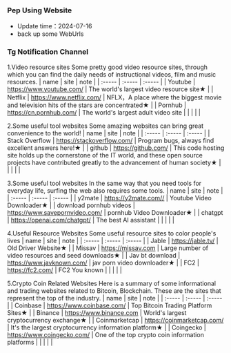 ### Pep Using Website
* Update time：2024-07-16
* back up some WebUrls
### Tg Notification Channel
1.Video resource sites
Some pretty good video resource sites, through which you can find the daily needs of instructional videos, film and music resources.
| name | site | note |
| :----- | :----- | :----- |
| Youtube | https://www.youtube.com/ |  The world's largest video resource site★ |
| Netflix |   https://www.netflix.com/ |   NFLX，A place where the biggest movie and television hits of the stars are concentrated★ | 
| Pornhub |   https://cn.pornhub.com/  | The world's largest adult video site  | 
| | | |

2.Some useful tool websites
Some amazing websites can bring great convenience to the world!
| name | site | note |
| :----- | :----- | :----- |
| Stack Overflow | https://stackoverflow.com/ |  Program bugs, always find excellent answers here!★ |
| github |   https://github.com/ |   This code hosting site holds up the cornerstone of the IT world, and these open source projects have contributed greatly to the advancement of human society★ | 
| | | |

3.Some useful tool websites
In the same way that you need tools for everyday life, surfing the web also requires some tools.
| name | site | note |
| :----- | :----- | :----- |
| y2mate | https://y2mate.com// |  Youtube Video Downloader★ |
| download pornhub videos |   https://www.savepornvideo.com/ |   pornhub Video Downloader★ | 
| chatgpt |  https://openai.com/chatgpt/  | The best AI assistant  | 
| | | |

4.Useful Resource Websites
Some useful resource sites to color people's lives
| name | site | note |
| :----- | :----- | :----- |
| Jable | https://jable.tv/ |  Old Driver Website★ |
| Missav |   https://missav.com |   Large number of video resources and seed downloads★ | 
| Jav bt download |  https://www.javknown.com/ | jav porn video downloader★  | 
| FC2 | https://fc2.com/ | FC2 You known |
| | | |

5.Crypto Coin Related Websites
Here is a summary of some informational and trading websites related to Bitcoin, Blockchain. These are the sites that represent the top of the industry.
| name | site | note |
| :----- | :----- | :----- |
| Coinbase | https://www.coinbase.com/ |  Top Bitcoin Trading Platform Sites★ |
| Binance |   https://www.binance.com |   World's largest cryptocurrency exchange★ | 
| Coinmarketcap |  https://coinmarketcap.com/ | It's the largest cryptocurrency information platform★  | 
| Coingecko | https://www.coingecko.com/ | One of the top crypto coin information platforms |
| | | |



